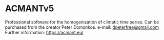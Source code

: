# ACMANTv5
Professional software for the homogenization of climatic time series.
Can be purchased from the creator Peter Domonkos.
e-mail: dpeterfree@gmail.com
Further information: https://acmant.eu/


